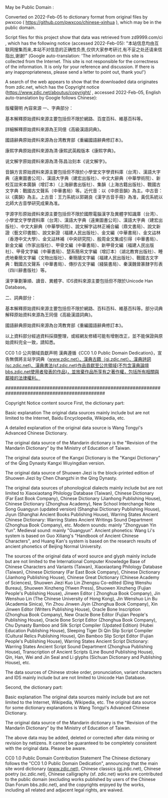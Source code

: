 May be Public Domain : 

Converted on 2022-Feb-05 to dictionary format from original files by pwxcoo ( https://github.com/pwxcoo/chinese-xinhua ), which may be in the public domain. 

Script files for this project show that data was retrieved from zd9999.com/ci , which has the following notice (accessed 2022-Feb-05): "本站信息均由互联网搜集而来,本站不对信息的正确性负责,仅供大家参考研讨,有不妥之处还请来信指出,谢谢!" (Google auto-translation: 'The information on this site is collected from the Internet. This site is not responsible for the correctness of the information. It is only for your reference and discussion. If there is any inappropriateness, please send a letter to point out, thank you!')

A search of the web appears to show that the downloaded data originates from zdic.net, which has the Copyright notice (https://www.zdic.net/aboutus/copyright/ , accessed 2022-Feb-05, English auto-translation by Google follows Chinese): 

版權聲明
內容來源
一、字典部分：

基本解釋原始資料來源主要包括但不限於網路、百度百科、維基百科等。

詳細解釋原始資料來源為王同億《高級漢語詞典》。

國語辭典原始資料來源為台湾教育部《重編國語辭典修訂本》。

康熙字典原始資料來源為清·康熙武英殿版本《康熙字典》。

说文解字原始資料來源為清·陈昌治刻本《说文解字》。

音韻方言原始資料來源主要包括但不限於小學堂文字學資料庫（台湾）、漢語大字典（遠東圖書公司）、漢語大字典（建宏出版社）、中文大辭典（中華學術院）、新校互註宋本廣韻（增訂本）（上海辭書出版社）、集韻（上海古籍出版社）、戰國古文字典：戰國古文聲系（中華書局）等。近代音：以《中原音韻》為主。中古音：以《廣韻》為主。上古音：王力系統以郭錫良《漢字古音手冊》為准，黃侃系統以北師大古音學研究成果為准。

字源字形原始資料來源主要包括但不限於國際電腦漢字及異體字知識庫（台湾）、小學堂文字學資料庫（台湾）、漢語大字典（遠東圖書公司）、漢語大字典（建宏出版社）、中文大辭典（中華學術院）、說文解字詁林正補合編（鼎文書局）、說文新證（藝文印書館）、說文新證（福建人民出版社）、金文編（中華書局）、金文詁林（香港中文大學）、金文詁林補（中央研究院）、殷周金文集成引得（中華書局）、新金文編（作家出版社）、甲骨文編（中華書局）、新甲骨文編（福建人民出版社）、甲骨文字編（中華書局）、楚系簡帛文字編（增訂本）（湖北教育出版社）、睡虎地秦簡文字編（文物出版社）、秦簡牘文字編（福建人民出版社）、戰國古文字典：戰國古文聲系（中華書局）、傳抄古文字編（綫裝書局）、秦漢魏晉篆隸字形表（四川辭書版社）等。

漢字筆劃筆順、讀音、異體字、IDS資料來源主要包括但不限於Unicode Han Database。

二、詞典部分：

基本解釋原始資料來源主要包括但不限於網路、百科百科、維基百科等。部分词典解释原始資料來源為王同億《高級漢語詞典》。

國語辭典原始資料來源為台湾教育部《重編國語辭典修訂本》。

以上資料部分經過資料採擷整理，或經網友修繕可能有增刪改正，並不能保證與原始資料完全一致，請知悉。

CC0 1.0 公共領域貢獻声明
漢典遵循《CC0 1.0 Public Domain Dedication》，宣告無償將主站字詞典（www.zdic.net）、漢典古籍（gj.zdic.net）、漢典詩詞(sc.zdic.net)、漢典書法(sf.zdic.net)作品貢獻至公共領域(不包含漢典論壇bbs.zdic.net使用者發表的作品)，並放棄作品所享有之著作權，包括所有相關與鄰接的法律權利。

############################################################################################

Copyright Notice
content source
First, the dictionary part:

Basic explanation The original data sources mainly include but are not limited to the Internet, Baidu Encyclopedia, Wikipedia, etc.

A detailed explanation of the original data source is Wang Tongyi's Advanced Chinese Dictionary.

The original data source of the Mandarin dictionary is the "Revision of the Mandarin Dictionary" by the Ministry of Education of Taiwan.

The original data source of the Kangxi Dictionary is the "Kangxi Dictionary" of the Qing Dynasty Kangxi Wuyingdian version.

The original data source of Shuowen Jiezi is the block-printed edition of Shuowen Jiezi by Chen Changzhi in the Qing Dynasty.

The original data sources of phonological dialects mainly include but are not limited to Xiaoxiaotang Philology Database (Taiwan), Chinese Dictionary (Far East Book Company), Chinese Dictionary (Jianhong Publishing House), Chinese Dictionary (Zhonghua Academy), New School Interchange Note Song Guangyun (updated version) (Shanghai Dictionary Publishing House), Jiyun (Shanghai Ancient Books Publishing House), Warring States Ancient Chinese Dictionary: Warring States Ancient Writings Sound Department (Zhonghua Book Company), etc. Modern sounds: mainly "Zhongyuan Yin Yun". Medieval sound: mainly "Guangyun". Ancient phonetics: Wang Li's system is based on Guo Xiliang's "Handbook of Ancient Chinese Characters", and Huang Kan's system is based on the research results of ancient phonetics of Beijing Normal University.

The sources of the original data of word source and glyph mainly include but are not limited to the International Computer Knowledge Base of Chinese Characters and Variants (Taiwan), Xiaoxiaotang Philology Database (Taiwan), Chinese Dictionary (Far East Book Company), Chinese Dictionary (Jianhong Publishing House), Chinese Great Dictionary (Chinese Academy of Sciences), Shuowen Jiezi Kuo Lin Zhengsu Co-edited (Ding Wenshu Bureau), Shuowen Xinzheng (Yiwen Press), Shuowen Xinzheng (Fujian People's Publishing House), Jinwen Editor ( Zhonghua Book Company), Jin Wenshuo Lin (The Chinese University of Hong Kong), Jin Wenshuo Lin Bu (Academia Sinica), Yin Zhou Jinwen Jiyin (Zhonghua Book Company), Xin Jinwen Editor (Writers Publishing House), Oracle Bone Inscription (Zhonghua Book Company), New Oracle Bone Editor (Fujian People's Publishing House), Oracle Bone Script Editor (Zhonghua Book Company), Chu Dynasty Bamboo and Silk Script Compiler (Updated Edition) (Hubei Education Publishing House), Sleeping Tiger Di Qin Slip Script Compiler (Cultural Relics Publishing House), Qin Bamboo Slip Script Editor (Fujian People's Publishing House), Warring States Ancient Script Dictionary: Warring States Ancient Script Sound Department (Zhonghua Publishing House), Transcription of Ancient Scripts (Line Bound Publishing House), Qin, Han, Wei and Jin Seal and Li glyphs (Sichuan Dictionary and Publishing House), etc.

The data sources of Chinese stroke order, pronunciation, variant characters and IDS mainly include but are not limited to Unicode Han Database.

Second, the dictionary part:

Basic explanation The original data sources mainly include but are not limited to the Internet, Wikipedia, Wikipedia, etc. The original data source for some dictionary explanations is Wang Tongyi's Advanced Chinese Dictionary.

The original data source of the Mandarin dictionary is the "Revision of the Mandarin Dictionary" by the Ministry of Education of Taiwan.

The above data may be added, deleted or corrected after data mining or revision by netizens. It cannot be guaranteed to be completely consistent with the original data. Please be aware.

CC0 1.0 Public Domain Contribution Statement
The Chinese dictionary follows the "CC0 1.0 Public Domain Dedication", announcing that the main site word dictionary (www.zdic.net), Chinese classics (gj.zdic.net), Chinese poetry (sc.zdic.net), Chinese calligraphy (sf. zdic.net) works are contributed to the public domain (excluding works published by users of the Chinese Dian Forum bbs.zdic.net), and the copyrights enjoyed by the works, including all related and adjacent legal rights, are waived.
